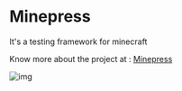 # Minepress
It's a testing framework for minecraft

Know more about the project at : [Minepress](https://github.com/Mineqress/Minepress#whats-this)

![img](https://camo.githubusercontent.com/120f736d119762168a13eb6f436dd20afdacf078d5d1212aef0ad23e8e8cd352/68747470733a2f2f692e696d6775722e636f6d2f336e64324153632e706e67)
